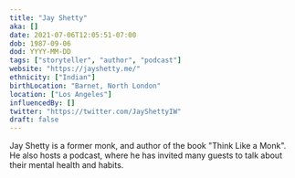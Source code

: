 ```yaml
---
title: "Jay Shetty"
aka: []
date: 2021-07-06T12:05:51-07:00
dob: 1987-09-06
dod: YYYY-MM-DD
tags: ["storyteller", "author", "podcast"]
website: "https://jayshetty.me/"
ethnicity: ["Indian"]
birthLocation: "Barnet, North London"
location: ["Los Angeles"]
influencedBy: []
twitter: "https://twitter.com/JayShettyIW"
draft: false
---
```


Jay Shetty is a former monk, and author of the book "Think Like a Monk". He also
hosts a podcast, where he has invited many guests to talk about their mental
health and habits.
